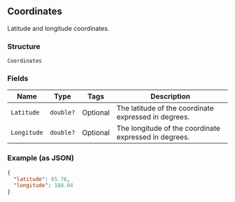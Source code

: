 ## Coordinates

Latitude and longitude coordinates.

### Structure

`Coordinates`

### Fields

| Name | Type | Tags | Description |
|  --- | --- | --- | --- |
| `Latitude` | `double?` | Optional | The latitude of the coordinate expressed in degrees. |
| `Longitude` | `double?` | Optional | The longitude of the coordinate expressed in degrees. |

### Example (as JSON)

```json
{
  "latitude": 65.76,
  "longitude": 188.04
}
```

